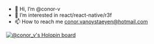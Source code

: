 - 👋 Hi, I’m @conor-v
- 👀 I’m interested in react/react-native/r3f
- 📫 How to reach me conor.vanoystaeyen@hotmail.com

[![@conor_v's Holopin board](https://holopin.me/conor_v)](https://holopin.io/@conor_v)
